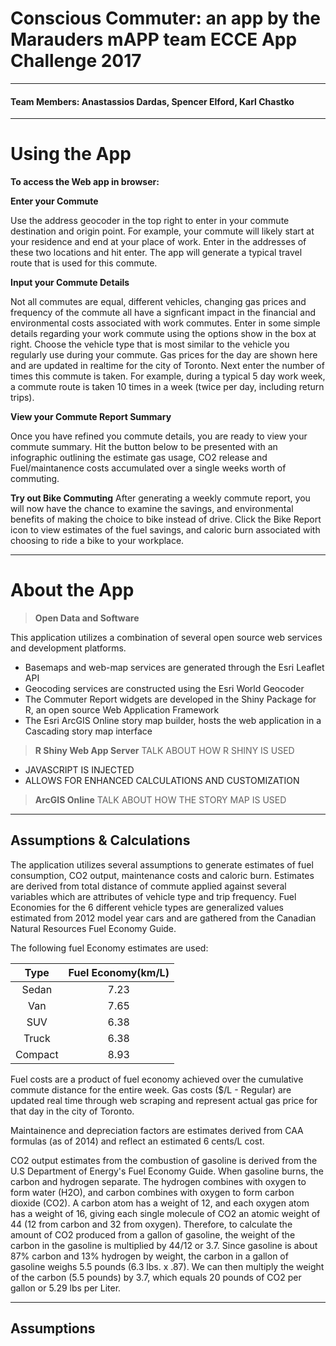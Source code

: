 Conscious Commuter: an app by the Marauders mAPP team
ECCE App Challenge 2017
===================
-------------------------------
####  Team Members: Anastassios Dardas, Spencer Elford, Karl Chastko

------------------------------------
Using the App
======

**To access the Web app in browser:**
 


**Enter your Commute**

Use the address geocoder in the top right to enter in your commute destination and origin point. For example, your commute will likely start at your residence and end at your place of work. Enter in the addresses of these two locations and hit enter. The app will generate a typical travel route that is used for this commute.


**Input your Commute Details**

Not all commutes are equal, different vehicles, changing gas prices and frequency of the commute all have a signficant impact in the financial and environmental costs associated with work commutes. Enter in some simple details regarding your work commute using the options show in the box at right. 
Choose the vehicle type that is most similar to the vehicle you regularly use during your commute. Gas prices for the day are shown here and are updated in realtime for the city of Toronto.
Next enter the number of times this commute is taken. For example, during a typical 5 day work week, a commute route is taken 10 times in a week (twice per day, including return trips).
 

**View your Commute Report Summary**

Once you have refined you commute details, you are ready to view your commute summary. Hit the button below to be presented with an infographic outlining the estimate gas usage, CO2 release and Fuel/maintanence costs accumulated over a single weeks worth of commuting.


**Try out Bike Commuting**
After generating a weekly commute report, you will now have the chance to examine the savings, and environmental benefits of making the choice to bike instead of drive. Click the Bike Report icon to view estimates of the fuel savings, and caloric burn associated with choosing to ride a bike to your workplace.



----------
About the App
======

>**Open Data and Software**

This application utilizes a combination of several open source web services and development platforms.
 * Basemaps and web-map services are generated through the Esri Leaflet API
 * Geocoding services are constructed using the Esri World Geocoder
 * The Commuter Report widgets are developed in the Shiny Package for R, an open source Web Application Framework
 * The Esri ArcGIS Online story map builder, hosts the web application in a Cascading story map interface

>**R Shiny Web App Server**
 TALK ABOUT HOW R SHINY IS USED
   * JAVASCRIPT IS INJECTED
   * ALLOWS FOR ENHANCED CALCULATIONS AND CUSTOMIZATION
   
  
>**ArcGIS Online**
TALK ABOUT HOW THE STORY MAP IS USED

------
 Assumptions & Calculations
-------------
The application utilizes several assumptions to generate estimates of fuel consumption, CO2 output, maintenance costs and caloric burn.
Estimates are derived from total distance of commute applied against several variables which are attributes of vehicle type and trip frequency.
Fuel Economies for the 6 different vehicle types are generalized values estimated from 2012 model year cars and are gathered from the Canadian Natural Resources Fuel Economy Guide.

  The following fuel Economy estimates are used: 
  
**Type**|**Fuel Economy(km/L)**
:-----:|:-----:
Sedan|7.23
Van|7.65
SUV|6.38
Truck|6.38
Compact|8.93

Fuel costs are a product of fuel economy achieved over the cumulative commute distance for the entire week. Gas costs ($/L - Regular) are updated real time through web scraping and represent actual gas price for that day in the city of Toronto.

Maintainence and depreciation factors are estimates derived from CAA formulas (as of 2014) and reflect an estimated 6 cents/L cost. 

CO2 output estimates from the combustion of gasoline is derived from the U.S Department of Energy's Fuel Economy Guide.
When gasoline burns, the carbon and hydrogen separate. The hydrogen combines with oxygen to form water (H2O), and carbon combines with oxygen to form carbon dioxide (CO2).
A carbon atom has a weight of 12, and each oxygen atom has a weight of 16, giving each single molecule of CO2 an atomic weight of 44 (12 from carbon and 32 from oxygen).
Therefore, to calculate the amount of CO2 produced from a gallon of gasoline, the weight of the carbon in the gasoline is multiplied by 44/12 or 3.7.
Since gasoline is about 87% carbon and 13% hydrogen by weight, the carbon in a gallon of gasoline weighs 5.5 pounds (6.3 lbs. x .87).
We can then multiply the weight of the carbon (5.5 pounds) by 3.7, which equals 20 pounds of CO2 per gallon or 5.29 lbs per Liter.




------

Assumptions
-------------
